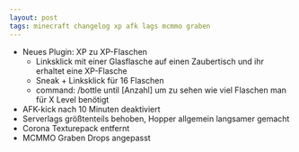 ```yaml
---
layout: post
tags: minecraft changelog xp afk lags mcmmo graben
---
```


- Neues Plugin: XP zu XP-Flaschen
     - Linksklick mit einer Glasflasche auf einen Zaubertisch und ihr erhaltet eine XP-Flasche
     - Sneak + Linksklick für 16 Flaschen
     - command: /bottle until [Anzahl] um zu sehen wie viel Flaschen man für X Level benötigt
- AFK-kick nach 10 Minuten deaktiviert
- Serverlags größtenteils behoben, Hopper allgemein langsamer gemacht
- Corona Texturepack entfernt
- MCMMO Graben Drops angepasst
